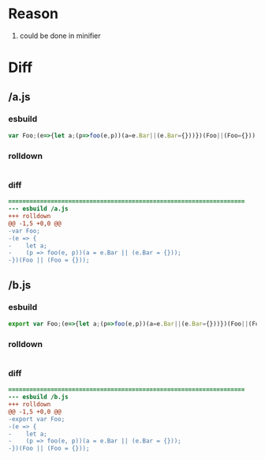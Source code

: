 # Reason
1. could be done in minifier
# Diff
## /a.js
### esbuild
```js
var Foo;(e=>{let a;(p=>foo(e,p))(a=e.Bar||(e.Bar={}))})(Foo||(Foo={}));
```
### rolldown
```js

```
### diff
```diff
===================================================================
--- esbuild	/a.js
+++ rolldown	
@@ -1,5 +0,0 @@
-var Foo;
-(e => {
-    let a;
-    (p => foo(e, p))(a = e.Bar || (e.Bar = {}));
-})(Foo || (Foo = {}));

```
## /b.js
### esbuild
```js
export var Foo;(e=>{let a;(p=>foo(e,p))(a=e.Bar||(e.Bar={}))})(Foo||(Foo={}));
```
### rolldown
```js

```
### diff
```diff
===================================================================
--- esbuild	/b.js
+++ rolldown	
@@ -1,5 +0,0 @@
-export var Foo;
-(e => {
-    let a;
-    (p => foo(e, p))(a = e.Bar || (e.Bar = {}));
-})(Foo || (Foo = {}));

```
